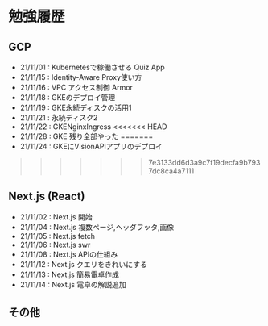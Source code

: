 # 勉強履歴

## GCP
- 21/11/01 : Kubernetesで稼働させる Quiz App
- 21/11/15 : Identity-Aware Proxy使い方
- 21/11/16 : VPC アクセス制御 Armor
- 21/11/18 : GKEのデプロイ管理
- 21/11/19 : GKE永続ディスクの活用1
- 21/11/21 : 永続ディスク2
- 21/11/22 : GKENginxIngress
<<<<<<< HEAD
- 21/11/28 : GKE 残り全部やった
=======
- 21/11/24 : GKEにVisionAPIアプリのデプロイ
>>>>>>> 7e3133dd6d3a9c7f19decfa9b7937dc8ca4a7111

## Next.js (React)
- 21/11/02 : Next.js 開始
- 21/11/04 : Next.js 複数ページ,ヘッダフッタ,画像
- 21/11/05 : Next.js fetch
- 21/11/06 : Next.js swr
- 21/11/08 : Next.js APIの仕組み
- 21/11/12 : Next.js クエリをきれいにする
- 21/11/13 : Next.js 簡易電卓作成
- 21/11/14 : Next.js 電卓の解説追加

## その他